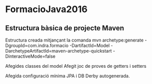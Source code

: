 # FormacioJava2016
## Estructura bàsica de projecte Maven

Estructura creada mitjançant la comanda
mvn archetype:generate -DgroupId=com.indra.formacio -DartifactId=Model -DarchetypeArtifactId=maven-archetype-quickstart -DinteractiveMode=false

Afegides classes del model
Afegit joc de proves de getters i setters

Afegida configuració mínima JPA i DB Derby autogenerada.